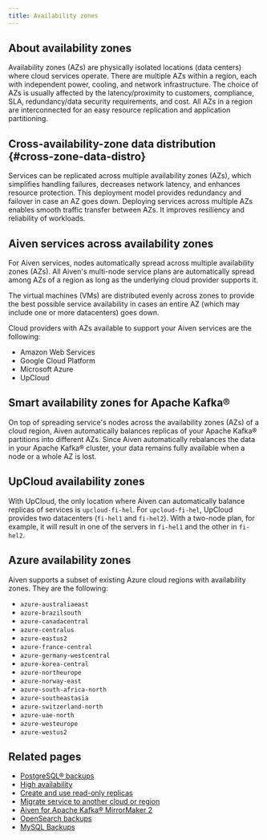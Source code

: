 ```yaml
---
title: Availability zones
---
```


## About availability zones

Availability zones (AZs) are physically isolated locations (data
centers) where cloud services operate. There are multiple AZs within a
region, each with independent power, cooling, and network
infrastructure. The choice of AZs is usually affected by the
latency/proximity to customers, compliance, SLA, redundancy/data
security requirements, and cost. All AZs in a region are interconnected
for an easy resource replication and application partitioning.

## Cross-availability-zone data distribution {#cross-zone-data-distro}

Services can be replicated across multiple availability zones (AZs),
which simplifies handling failures, decreases network latency, and
enhances resource protection. This deployment model provides redundancy
and failover in case an AZ goes down. Deploying services across multiple
AZs enables smooth traffic transfer between AZs. It improves resiliency
and reliability of workloads.

## Aiven services across availability zones

For Aiven services, nodes automatically spread across multiple
availability zones (AZs). All Aiven\'s multi-node service plans are
automatically spread among AZs of a region as long as the underlying
cloud provider supports it.

The virtual machines (VMs) are distributed evenly across zones to
provide the best possible service availability in cases an entire AZ
(which may include one or more datacenters) goes down.

Cloud providers with AZs available to support your Aiven services are
the following:

-   Amazon Web Services
-   Google Cloud Platform
-   Microsoft Azure
-   UpCloud

## Smart availability zones for Apache Kafka®

On top of spreading service\'s nodes across the availability zones (AZs)
of a cloud region, Aiven automatically balances replicas of your Apache
Kafka® partitions into different AZs. Since Aiven automatically
rebalances the data in your Apache Kafka® cluster, your data remains
fully available when a node or a whole AZ is lost.

## UpCloud availability zones

With UpCloud, the only location where Aiven can automatically balance
replicas of services is `upcloud-fi-hel`. For `upcloud-fi-hel`, UpCloud
provides two datacenters (`fi-hel1` and `fi-hel2`). With a two-node
plan, for example, it will result in one of the servers in `fi-hel1` and
the other in `fi-hel2`.

## Azure availability zones

Aiven supports a subset of existing Azure cloud regions with
availability zones. They are the following:

-   `azure-australiaeast`
-   `azure-brazilsouth`
-   `azure-canadacentral`
-   `azure-centralus`
-   `azure-eastus2`
-   `azure-france-central`
-   `azure-germany-westcentral`
-   `azure-korea-central`
-   `azure-northeurope`
-   `azure-norway-east`
-   `azure-south-africa-north`
-   `azure-southeastasia`
-   `azure-switzerland-north`
-   `azure-uae-north`
-   `azure-westeurope`
-   `azure-westus2`

## Related pages

-   [PostgreSQL® backups](/docs/products/postgresql/concepts/pg-backups)
-   [High availability](/docs/products/postgresql/concepts/high-availability)
-   [Create and use read-only replicas](/docs/products/postgresql/howto/create-read-replica)
-   [Migrate service to another cloud or region](/docs/platform/howto/migrate-services-cloud-region)
-   [Aiven for Apache Kafka® MirrorMaker 2](/docs/products/kafka/kafka-mirrormaker)
-   [OpenSearch backups](/docs/products/opensearch/concepts/backups)
-   [MySQL Backups](/docs/products/mysql/concepts/mysql-backups)
